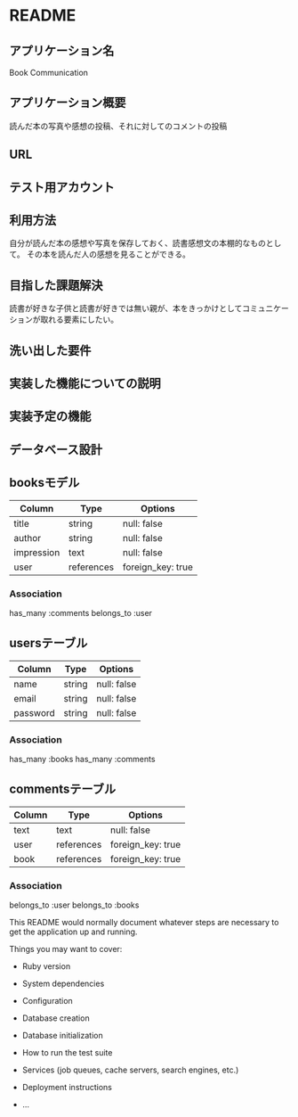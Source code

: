 # README

## アプリケーション名
Book Communication

## アプリケーション概要
読んだ本の写真や感想の投稿、それに対してのコメントの投稿

## URL

## テスト用アカウント

## 利用方法
自分が読んだ本の感想や写真を保存しておく、読書感想文の本棚的なものとして。
その本を読んだ人の感想を見ることができる。

## 目指した課題解決
読書が好きな子供と読書が好きでは無い親が、本をきっかけとしてコミュニケーションが取れる要素にしたい。

## 洗い出した要件

## 実装した機能についての説明
## 実装予定の機能

## データベース設計
## booksモデル
| Column     | Type       | Options            |
| ---------- | ---------- | ------------------ |
| title      | string     | null: false        |
| author     | string     | null: false        |
| impression | text       | null: false        |
| user       | references | foreign_key: true  |

### Association
has_many :comments
belongs_to :user

## usersテーブル
| Column   | Type   | Options     |
| -------- | ------ | ----------- |
| name     | string | null: false |
| email    | string | null: false |
| password | string | null: false |

### Association
has_many :books
has_many :comments

## commentsテーブル
| Column | Type       | Options           |
| ------ | ---------- | ----------------- |
| text   | text       | null: false       |
| user   | references | foreign_key: true |
| book   | references | foreign_key: true |

### Association
belongs_to :user
belongs_to :books



This README would normally document whatever steps are necessary to get the
application up and running.

Things you may want to cover:

* Ruby version

* System dependencies

* Configuration

* Database creation

* Database initialization

* How to run the test suite

* Services (job queues, cache servers, search engines, etc.)

* Deployment instructions

* ...
